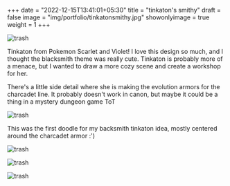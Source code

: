 +++
date = "2022-12-15T13:41:01+05:30"
title = "tinkaton's smithy"
draft = false
image = "img/portfolio/tinkatonsmithy.jpg"
showonlyimage = true
weight = 1
+++

![trash](/img/portfolio/tinkatonsmithy.jpg)

Tinkaton from Pokemon Scarlet and Violet! I love this design so much, and I thought the blacksmith theme was really cute. Tinkaton is probably more of a menace, but I wanted to draw a more cozy scene and create a workshop for her.

There's a little side detail where she is making the evolution armors for the charcadet line. It probably doesn't work in canon, but maybe it could be a thing in a mystery dungeon game ToT

![trash](/img/extra/tinkatonsmithy_ex0.jpg)

This was the first doodle for my backsmith tinkaton idea, mostly centered around the charcadet armor :')

![trash](/img/extra/tinkatonsmithy_ex1.jpg)

![trash](/img/extra/tinkatonsmithy_ex2.jpg)

![trash](/img/extra/tinkatonsmithy_ex3.jpg)

